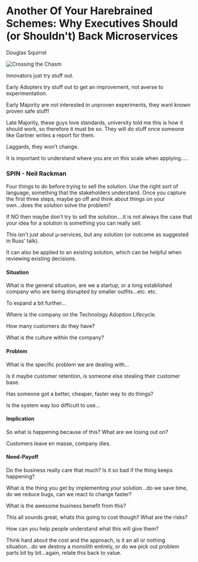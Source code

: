 # Another Of Your Harebrained Schemes: Why Executives Should (or Shouldn't) Back Microservices 
Douglas Squirrel

![Crossing the Chasm](http://paulgstacey.files.wordpress.com/2010/09/technologyadoptionlifecycle3.jpg)

Innovators just try stuff out.

Early Adopters try stuff out to get an improvement, not averse to experimentation.

Early Majority are not interested in unproven experiments, they want known proven safe stuff!

Late Majority, these guys love standards, university told me this is how it should work, so therefore it must be so. They will do stuff once someone like Gartner writes a report for them.

Laggards, they won't change.

It is important to understand where you are on this scale when applying.....

### SPIN - Neil Rackman
Four things to do before trying to sell the solution. Use the right sort of language, something that the stakeholders understand. Once you capture the first three steps, maybe go off and think about things on your own...does the solution solve the problem? 

If NO then maybe don't try to sell the solution....it is not always the case that your idea for a solution is something you can really sell.

This isn't just about µ-services, but any solution (or outcome as suggested in Russ' talk).

It can also be applied to an existing solution, which can be helpful when reviewing existing decisions.

#### Situation
What is the general situation, are we a startup, or a long established company who are being disrupted by smaller outfits...etc. etc.

To expand a bit further...

Where is the company on the Technology Adoption Lifecycle.

How many customers do they have?

What is the culture within the company?

#### Problem
What is the specific problem we are dealing with...

Is it maybe customer retention, is someone else stealing their customer base.

Has someone got a better, cheaper, faster way to do things?

Is the system way too difficult to use...

#### Implication
So what is happening because of this? What are we losing out on?

Customers leave en masse, company dies.


#### Need-Payoff
Do the business really care that much? Is it so bad if the thing keeps happening?

What is the thing you get by implementing your solution...do we save time, do we reduce bugs, can we react to change faster?

What is the awesome business benefit from this?

This all sounds great, whats this going to cost though? What are the risks?

How can you help people understand what this will give them?

Think hard about the cost and the approach, is it an all or nothing situation...do we destroy a monolith entirely, or do we pick out problem parts bit by bit...again, relate this back to value.